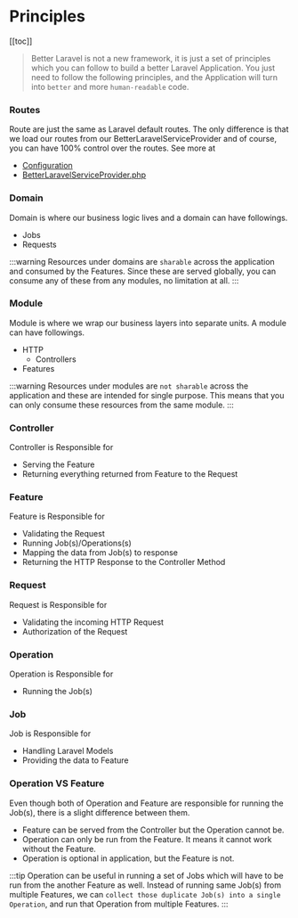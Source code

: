 # Principles

[[toc]]

> Better Laravel is not a new framework, it is just a set of principles which you can follow to build a better Laravel Application.
> You just need to follow the following principles, and the Application will turn into `better` and more `human-readable` code.

### Routes

Route are just the same as Laravel default routes. The only difference is that we load our routes from our BetterLaravelServiceProvider and of course, 
you can have 100% control over the routes. See more at
- [Configuration](/configuration.html#config)
- [BetterLaravelServiceProvider.php](https://github.com/laranex/better-laravel/blob/master/src/BetterLaravelServiceProvider.php#L46)


### Domain

Domain is where our business logic lives and a domain can have followings.
- Jobs
- Requests

:::warning
Resources under domains are `sharable` across the application and consumed by the Features. Since these are served globally,
you can consume any of these from any modules, no limitation at all.
:::

### Module
Module is where we wrap our business layers into separate units. A module can have followings.
- HTTP
  - Controllers
- Features

:::warning
Resources under modules are `not sharable` across the application and these are intended for single purpose.
This means that you can only consume these resources from the same module.
:::

### Controller

Controller is Responsible for
- Serving the Feature
- Returning everything returned from Feature to the Request

### Feature

Feature is Responsible for
- Validating the Request
- Running Job(s)/Operations(s)
- Mapping the data from Job(s) to response
- Returning the HTTP Response to the Controller Method

### Request

Request is Responsible for
- Validating the incoming HTTP Request
- Authorization of the Request

### Operation

Operation is Responsible for
- Running the Job(s)

### Job

Job is Responsible for
- Handling Laravel Models
- Providing the data to Feature

### Operation VS Feature

Even though both of Operation and Feature are responsible for running the Job(s), there is a slight difference between them.
- Feature can be served from the Controller but the Operation cannot be.
- Operation can only be run from the Feature. It means it cannot work without the Feature.
- Operation is optional in application, but the Feature is not.

:::tip
Operation can be useful in running a set of Jobs which will have to be run from the another Feature as well.
Instead of running same Job(s) from multiple Features, we can `collect those duplicate Job(s) into a single Operation`,
and run that Operation from multiple Features.
:::
